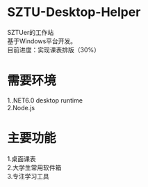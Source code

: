 # SZTU-Desktop-Helper
SZTUer的工作站  
基于Windows平台开发。  
目前进度：实现课表排版（30%）  

# 需要环境  
1..NET6.0 desktop runtime  
2.Node.js  

# 主要功能
1.桌面课表  
2.大学生常用软件箱  
3.专注学习工具
 

